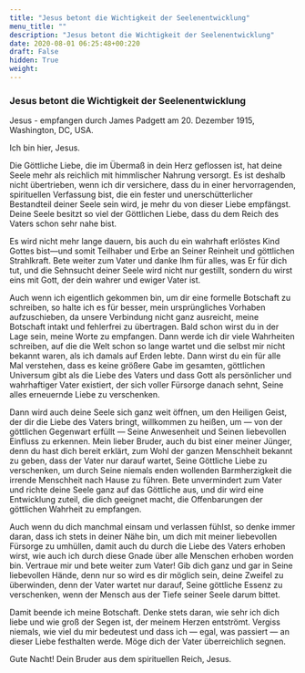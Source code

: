 ```yaml
---
title: "Jesus betont die Wichtigkeit der Seelenentwicklung"
menu_title: ""
description: "Jesus betont die Wichtigkeit der Seelenentwicklung"
date: 2020-08-01 06:25:48+00:220
draft: False
hidden: True
weight:
---
```

### Jesus betont die Wichtigkeit der Seelenentwicklung

Jesus - empfangen durch James Padgett am 20. Dezember 1915, Washington, DC, USA.

Ich bin hier, Jesus.

Die Göttliche Liebe, die im Übermaß in dein Herz geflossen ist, hat deine Seele mehr als reichlich mit himmlischer Nahrung versorgt. Es ist deshalb nicht übertrieben, wenn ich dir versichere, dass du in einer hervorragenden, spirituellen Verfassung bist, die ein fester und unerschütterlicher Bestandteil deiner Seele sein wird, je mehr du von dieser Liebe empfängst. Deine Seele besitzt so viel der Göttlichen Liebe, dass du dem Reich des Vaters schon sehr nahe bist.

Es wird nicht mehr lange dauern, bis auch du ein wahrhaft erlöstes Kind Gottes bist—und somit Teilhaber und Erbe an Seiner Reinheit und göttlichen Strahlkraft. Bete weiter zum Vater und danke Ihm für alles, was Er für dich tut, und die Sehnsucht deiner Seele wird nicht nur gestillt, sondern du wirst eins mit Gott, der dein wahrer und ewiger Vater ist.

Auch wenn ich eigentlich gekommen bin, um dir eine formelle Botschaft zu schreiben, so halte ich es für besser, mein ursprüngliches Vorhaben aufzuschieben, da unsere Verbindung nicht ganz ausreicht, meine Botschaft intakt und fehlerfrei zu übertragen. Bald schon wirst du in der Lage sein, meine Worte zu empfangen. Dann werde ich dir viele Wahrheiten schreiben, auf die die Welt schon so lange wartet und die selbst mir nicht bekannt waren, als ich damals auf Erden lebte. Dann wirst du ein für alle Mal verstehen, dass es keine größere Gabe im gesamten, göttlichen Universum gibt als die Liebe des Vaters und dass Gott als persönlicher und wahrhaftiger Vater existiert, der sich voller Fürsorge danach sehnt, Seine alles erneuernde Liebe zu verschenken.

Dann wird auch deine Seele sich ganz weit öffnen, um den Heiligen Geist, der dir die Liebe des Vaters bringt, willkommen zu heißen, um — von der göttlichen Gegenwart erfüllt — Seine Anwesenheit und Seinen liebevollen Einfluss zu erkennen. Mein lieber Bruder, auch du bist einer meiner Jünger, denn du hast dich bereit erklärt, zum Wohl der ganzen Menschheit bekannt zu geben, dass der Vater nur darauf wartet, Seine Göttliche Liebe zu verschenken, um durch Seine niemals enden wollenden Barmherzigkeit die irrende Menschheit nach Hause zu führen. Bete unvermindert zum Vater und richte deine Seele ganz auf das Göttliche aus, und dir wird eine Entwicklung zuteil, die dich geeignet macht, die Offenbarungen der göttlichen Wahrheit zu empfangen.

Auch wenn du dich manchmal einsam und verlassen fühlst, so denke immer daran, dass ich stets in deiner Nähe bin, um dich mit meiner liebevollen Fürsorge zu umhüllen, damit auch du durch die Liebe des Vaters erhoben wirst, wie auch ich durch diese Gnade über alle Menschen erhoben worden bin. Vertraue mir und bete weiter zum Vater! Gib dich ganz und gar in Seine liebevollen Hände, denn nur so wird es dir möglich sein, deine Zweifel zu überwinden, denn der Vater wartet nur darauf, Seine göttliche Essenz zu verschenken, wenn der Mensch aus der Tiefe seiner Seele darum bittet.

Damit beende ich meine Botschaft. Denke stets daran, wie sehr ich dich liebe und wie groß der Segen ist, der meinem Herzen entströmt. Vergiss niemals, wie viel du mir bedeutest und dass ich — egal, was passiert — an dieser Liebe festhalten werde. Möge dich der Vater überreichlich segnen.

Gute Nacht! Dein Bruder aus dem spirituellen Reich, Jesus.
